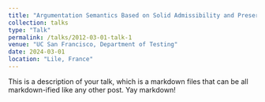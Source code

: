 ```yaml
---
title: "Argumentation Semantics Based on Solid Admissibility and Preservation of Semantic Properties"
collection: talks
type: "Talk"
permalink: /talks/2012-03-01-talk-1
venue: "UC San Francisco, Department of Testing"
date: 2024-03-01
location: "Lile, France"
---
```


This is a description of your talk, which is a markdown files that can be all markdown-ified like any other post. Yay markdown!
